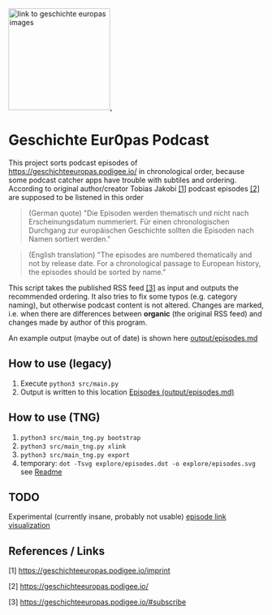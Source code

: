 <!-- automate this nonsense, i.e. use generate Readme.md as well -->
<a href="https://geschichteeuropas.podigee.io/">
  <img src="https://main.podigee-cdn.net/uploads/u10696/804bb26c-c59e-496d-b961-c2531f60dd76.jpg" alt="link to geschichte europas images" width="200">,
</a>

# Geschichte Eur0pas Podcast

This project sorts podcast episodes of https://geschichteeuropas.podigee.io/ in chronological order, because some podcast catcher apps have trouble with subtiles and ordering.
According to original author/creator Tobias Jakobi [[1]](#ref1) podcast episodes [[2]](#ref2) are supposed to be listened in this order

> (German quote) "Die Episoden werden thematisch und nicht nach Erscheinungsdatum nummeriert. Für einen chronologischen Durchgang zur europäischen Geschichte sollten die Episoden nach Namen sortiert werden."

> (English translation) "The episodes are numbered thematically and not by release date. For a chronological passage to European history, the episodes should be sorted by name."

This script takes the published RSS feed [[3]](#ref3) as input and outputs the recommended ordering.
It also tries to fix some typos (e.g. category naming), but otherwise podcast content is not altered.
Changes are marked, i.e. when there are differences between **organic** (the original RSS feed) and changes made by author of this program.

An example output (maybe out of date) is shown here [output/episodes.md](output/episodes.md)


## How to use (legacy)

1. Execute `python3 src/main.py`
2. Output is written to this location [Episodes (output/episodes.md)](output/episodes.md)

## How to use (TNG)

1. `python3 src/main_tng.py bootstrap`
2. `python3 src/main_tng.py xlink`
3. `python3 src/main_tng.py export`
4. temporary: `dot -Tsvg explore/episodes.dot -o explore/episodes.svg` see [Readme](explore/Readme.md)

## TODO

Experimental (currently insane, probably not usable) [episode link visualization](explore/episodes.svg)


## References / Links

<a id="ref1"></a>
[1] https://geschichteeuropas.podigee.io/imprint

<a id="ref2"></a>
[2] https://geschichteeuropas.podigee.io/

<a id="ref3"></a>
[3] https://geschichteeuropas.podigee.io/#subscribe


